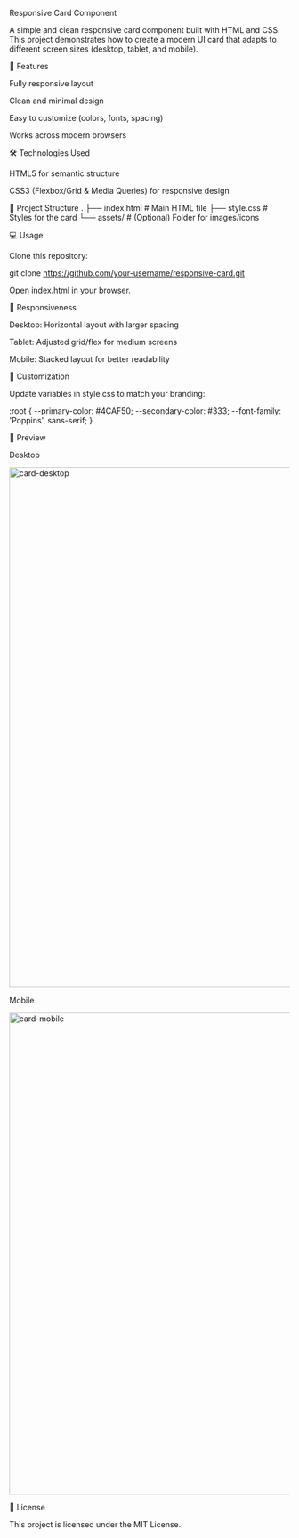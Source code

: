 Responsive Card Component

A simple and clean responsive card component built with HTML and CSS.
This project demonstrates how to create a modern UI card that adapts to different screen sizes (desktop, tablet, and mobile).

🚀 Features

Fully responsive layout

Clean and minimal design

Easy to customize (colors, fonts, spacing)

Works across modern browsers

🛠️ Technologies Used

HTML5 for semantic structure

CSS3 (Flexbox/Grid & Media Queries) for responsive design

📂 Project Structure
.
├── index.html    # Main HTML file
├── style.css     # Styles for the card
└── assets/       # (Optional) Folder for images/icons

💻 Usage

Clone this repository:

git clone https://github.com/your-username/responsive-card.git


Open index.html in your browser.

📱 Responsiveness

Desktop: Horizontal layout with larger spacing

Tablet: Adjusted grid/flex for medium screens

Mobile: Stacked layout for better readability

🎨 Customization

Update variables in style.css to match your branding:

:root {
  --primary-color: #4CAF50;
  --secondary-color: #333;
  --font-family: 'Poppins', sans-serif;
}

📸 Preview

Desktop

<img width="1892" height="936" alt="card-desktop" src="https://github.com/user-attachments/assets/c9010b5e-6fd0-43a8-9f51-68d4e290c1a4" />

Mobile

<img width="518" height="867" alt="card-mobile" src="https://github.com/user-attachments/assets/60f985b5-56f2-402d-b67f-3f8b84b78f9d" />




📜 License

This project is licensed under the MIT License.

